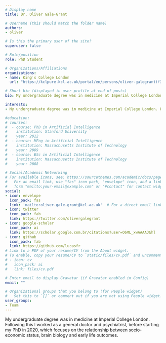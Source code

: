 ```yaml
---
# Display name
title: Dr. Oliver Gale-Grant

# Username (this should match the folder name)
authors:
- oliver

# Is this the primary user of the site?
superuser: false

# Role/position
role: PhD Student

# Organizations/Affiliations
organizations:
- name: King's College London
  url: "https://kclpure.kcl.ac.uk/portal/en/persons/oliver-galegrant(f382474c-4412-4bed-aa58-f886e29a9d33).html"

# Short bio (displayed in user profile at end of posts)
bio: My undergraduate degree was in medicine at Imperial College London. Following this I worked as a general doctor and psychiatrist, before starting my PhD in 2020, which focuses on the relationship between socio-economic status, brain biology and early life outcomes. 

interests: 
- My undergraduate degree was in medicine at Imperial College London. Following this I worked as a general doctor and psychiatrist. My PhD focuses on the relationship between socio-economic status, brain biology and early life outcomes. 

#education:
# courses:
#  - course: PhD in Artificial Intelligence
#    institution: Stanford University
#    year: 2012
#  - course: MEng in Artificial Intelligence
#    institution: Massachusetts Institute of Technology
#    year: 2009
#  - course: BSc in Artificial Intelligence
#    institution: Massachusetts Institute of Technology
#    year: 2008

# Social/Academic Networking
# For available icons, see: https://sourcethemes.com/academic/docs/page-builder/#icons
#   For an email link, use "fas" icon pack, "envelope" icon, and a link in the
#   form "mailto:your-email@example.com" or "#contact" for contact widget.
social:
- icon: envelope
  icon_pack: fas
  link: 'mailto:oliver.gale-grant@kcl.ac.uk'  # For a direct email link, use "mailto:test@example.org".
- icon: twitter
  icon_pack: fab
  link: https://twitter.com/olivergalegrant
- icon: google-scholar
  icon_pack: ai
  link: https://scholar.google.com.br/citations?user=O6ML_xwAAAAJ&hl
- icon: github
  icon_pack: fab
  link: https://github.com/lucasfr
# Link to a PDF of your resume/CV from the About widget.
# To enable, copy your resume/CV to `static/files/cv.pdf` and uncomment the lines below.
# - icon: cv
#   icon_pack: ai
#   link: files/cv.pdf

# Enter email to display Gravatar (if Gravatar enabled in Config)
email: ""

# Organizational groups that you belong to (for People widget)
#   Set this to `[]` or comment out if you are not using People widget.
user_groups:
- Team
---
```

My undergraduate degree was in medicine at Imperial College London. Following this I worked as a general doctor and psychiatrist, before starting my PhD in 2020, which focuses on the relationship between socio-economic status, brain biology and early life outcomes.
